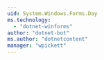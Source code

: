 ```yaml
---
uid: System.Windows.Forms.Day
ms.technology: 
  - "dotnet-winforms"
author: "dotnet-bot"
ms.author: "dotnetcontent"
manager: "wpickett"
---
```

